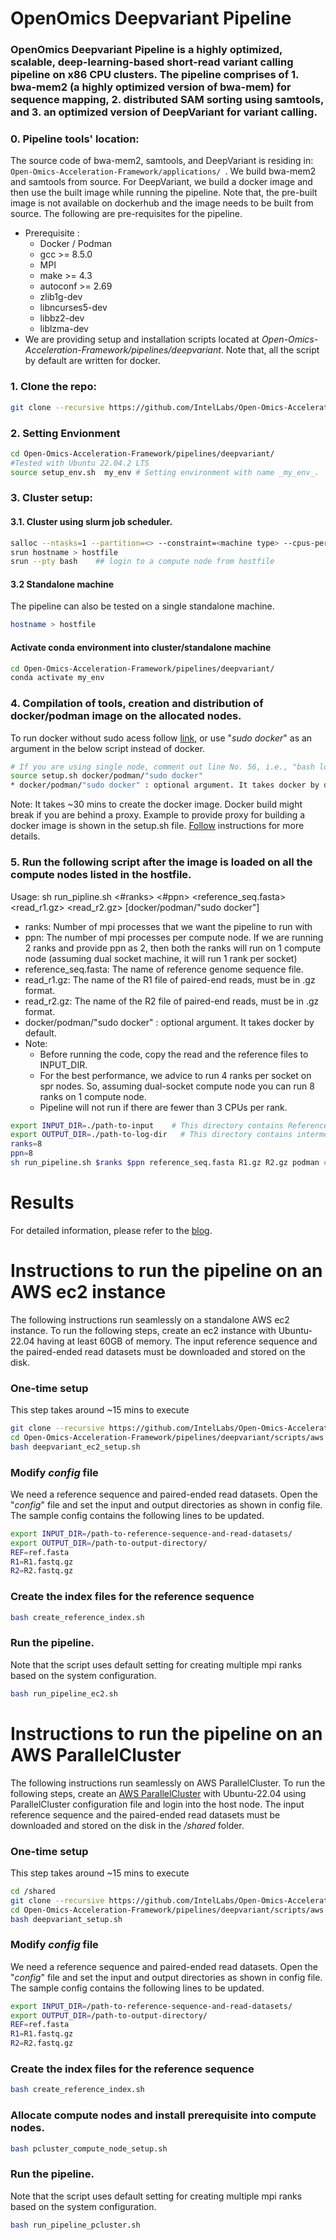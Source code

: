 # OpenOmics Deepvariant Pipeline
### OpenOmics Deepvariant Pipeline is a highly optimized, scalable, deep-learning-based short-read variant calling pipeline on x86 CPU clusters. The pipeline comprises of 1. bwa-mem2 (a highly optimized version of bwa-mem) for sequence mapping, 2. distributed SAM sorting using samtools, and 3. an optimized version of DeepVariant for variant calling.

### 0. Pipeline tools' location:   
The source code of bwa-mem2, samtools, and DeepVariant is residing in:
```Open-Omics-Acceleration-Framework/applications/ ```.
We build bwa-mem2 and samtools from source. For DeepVariant, we build a docker image and then use the built image while running the pipeline. Note that, the pre-built image is not available on dockerhub and the image needs to be built from source.
The following are pre-requisites for the pipeline.
   * Prerequisite :
        * Docker / Podman
        * gcc >= 8.5.0
        * MPI
        * make >= 4.3
        * autoconf >= 2.69
        * zlib1g-dev
        * libncurses5-dev
        * libbz2-dev
        * liblzma-dev
   * We are providing setup and installation scripts located at _Open-Omics-Acceleration-Framework/pipelines/deepvariant_. Note that, all the script by default are written for docker.

### 1. Clone the repo:
```bash
git clone --recursive https://github.com/IntelLabs/Open-Omics-Acceleration-Framework.git
```

### 2. Setting Envionment
```bash
cd Open-Omics-Acceleration-Framework/pipelines/deepvariant/
#Tested with Ubuntu 22.04.2 LTS
source setup_env.sh  my_env # Setting environment with name _my_env_. 
```
### 3. Cluster setup:  
#### 3.1.  Cluster using slurm job scheduler.
```bash
salloc --ntasks=1 --partition=<> --constraint=<machine type> --cpus-per-task=<cpus> --time=<node allocation time>
srun hostname > hostfile
srun --pty bash    ## login to a compute node from hostfile
```  

#### 3.2 Standalone machine
The pipeline can also be tested on a single standalone machine.
```bash
hostname > hostfile
```

#### Activate conda environment into cluster/standalone machine

```bash
cd Open-Omics-Acceleration-Framework/pipelines/deepvariant/
conda activate my_env
```

### 4. Compilation of tools, creation and distribution of docker/podman image on the allocated nodes.
To run docker without sudo acess follow [link](https://docs.docker.com/engine/install/linux-postinstall/), or use "_sudo docker_" as an argument in the below script instead of docker.
```bash
# If you are using single node, comment out line No. 56, i.e., "bash load_deepvariant.sh" of setup.sh.
source setup.sh docker/podman/"sudo docker"  
* docker/podman/"sudo docker" : optional argument. It takes docker by default.

```
Note: It takes ~30 mins to create the docker image. Docker build might break if you are behind a proxy. Example to provide proxy for building a docker image is shown in the setup.sh file. [Follow](https://docs.docker.com/network/proxy/) instructions for more details.

### 5. Run the following script after the image is loaded on all the compute nodes listed in the hostfile.  
Usage: sh run_pipline.sh <#ranks> <#ppn> <reference_seq.fasta> <read_r1.gz> <read_r2.gz> [docker/podman/"sudo docker"]

* ranks: Number of mpi processes that we want the pipeline to run with  
* ppn: The number of mpi processes per compute node. If we are running 2 ranks and provide ppn as 2, then both the ranks will run on 1 compute node (assuming dual socket machine, it will run 1 rank per socket)
* reference_seq.fasta: The name of reference genome sequence file.
* read_r1.gz: The name of the R1 file of paired-end reads, must be in .gz format.
* read_r2.gz: The name of the R2 file of paired-end reads, must be in .gz format.   
* docker/podman/"sudo docker" : optional argument. It takes docker by default.
* Note: 
	* Before running the code, copy the read and the reference files to INPUT_DIR.
	* For the best performance, we advice to run 4 ranks per socket on spr nodes. So, assuming dual-socket compute node you can run 8 ranks on 1 compute node.
 	* Pipeline will not run if there are fewer than 3 CPUs per rank. 	  

```bash 
export INPUT_DIR=./path-to-input    # This directory contains Reference and Read files.
export OUTPUT_DIR=./path-to-log-dir   # This directory contains intermediate and log files.
ranks=8 
ppn=8
sh run_pipeline.sh $ranks $ppn reference_seq.fasta R1.gz R2.gz podman # Change the arguments according to the user specific ones.
```

# Results

For detailed information, please refer to the [blog](). 


# Instructions to run the pipeline on an AWS ec2 instance
The following instructions run seamlessly on a standalone AWS ec2 instance. To run the following steps, create an ec2 instance with Ubuntu-22.04 having at least 60GB of memory. The input reference sequence and the paired-ended read datasets must be downloaded and stored on the disk.  

### One-time setup
This step takes around ~15 mins to execute
```bash
git clone --recursive https://github.com/IntelLabs/Open-Omics-Acceleration-Framework.git
cd Open-Omics-Acceleration-Framework/pipelines/deepvariant/scripts/aws
bash deepvariant_ec2_setup.sh 
```

### Modify _config_ file
We need a reference sequence and paired-ended read datasets. Open the "_config_" file and set the input and output directories as shown in config file.
The sample config contains the following lines to be updated.
```bash
export INPUT_DIR=/path-to-reference-sequence-and-read-datasets/
export OUTPUT_DIR=/path-to-output-directory/
REF=ref.fasta
R1=R1.fastq.gz
R2=R2.fastq.gz
```

### Create the index files for the reference sequence
```bash
bash create_reference_index.sh
```

### Run the pipeline. 
Note that the script uses default setting for creating multiple mpi ranks based on the system configuration. 
```bash
bash run_pipeline_ec2.sh
```

# Instructions to run the pipeline on an AWS ParallelCluster 
The following instructions run seamlessly on AWS ParallelCluster. To run the following steps, create an [AWS ParallelCluster](https://docs.aws.amazon.com/parallelcluster/latest/ug/install-v3.html) with Ubuntu-22.04 using ParallelCluster configuration file and login into the host node. The input reference sequence and the paired-ended read datasets must be downloaded and stored on the disk in the _/shared_ folder.  

### One-time setup
This step takes around ~15 mins to execute
```bash
cd /shared
git clone --recursive https://github.com/IntelLabs/Open-Omics-Acceleration-Framework.git
cd Open-Omics-Acceleration-Framework/pipelines/deepvariant/scripts/aws
bash deepvariant_setup.sh 
```
### Modify _config_ file
We need a reference sequence and paired-ended read datasets. Open the "_config_" file and set the input and output directories as shown in config file.
The sample config contains the following lines to be updated.
```bash
export INPUT_DIR=/path-to-reference-sequence-and-read-datasets/
export OUTPUT_DIR=/path-to-output-directory/
REF=ref.fasta
R1=R1.fastq.gz
R2=R2.fastq.gz
```

### Create the index files for the reference sequence
```bash
bash create_reference_index.sh
```

### Allocate compute nodes and install prerequisite into compute nodes.
```bash
bash pcluster_compute_node_setup.sh
```

### Run the pipeline. 
Note that the script uses default setting for creating multiple mpi ranks based on the system configuration. 
```bash
bash run_pipeline_pcluster.sh
```
